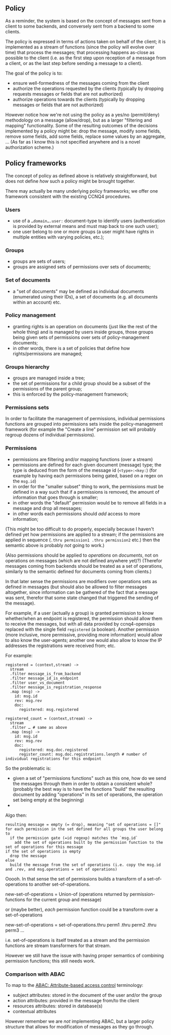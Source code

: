 Policy
------

As a reminder, the system is based on the concept of messages sent from a client to some backends, and conversely sent from a backend to some clients.

The policy is expressed in terms of actions taken on behalf of the client; it is implemented as a stream of functions (since the policy will evolve over time) that process the messages; that processing happens as-close as possible to the client (i.e. as the first step upon reception of a message from a client, or as the last step before sending a message to a client).

The goal of the policy is to:
- ensure well-formedness of the messages coming from the client
- authorize the operations requested by the clients (typically by dropping requests messages or fields that are not authorized)
- authorize operations towards the clients (typically by dropping messages or fields that are not authorized)

However notice how we're not using the policy as a yes/no (permit/deny) methodology on a message (allow/drop), but as a larger "filtering and mapping" functionality. Some of the resulting outcomes of the decisions implemented by a policy might be: drop the message, modify some fields, remove some fields, add some fields, replace some values by an aggregate, … (As far as I know this is not specified anywhere and is a novel authorization scheme.)

Policy frameworks
-----------------

The concept of policy as defined above is relatively straightforward, but does not define _how_ such a policy might be brought together.

There may actually be many underlying policy frameworks; we offer one framework consistent with the existing CCNQ4 procedures.

### Users

- use of a `…domain….user:` document-type to identify users (authentication is provided by external means and must map back to one such user);
- one user belong to one or more groups (a user might have rights in multiple entities with varying policies, etc.);

### Groups

- groups are sets of users;
- groups are assigned sets of permissions over sets of documents;

### Set of documents

- a "set of documents" may be defined as individual documents (enumerated using their IDs), a set of documents (e.g. all documents within an account) etc.

### Policy management

- granting rights is an operation on documents (just like the rest of the whole thing) and is managed by users inside groups, those groups being given sets of permissions over sets of policy-management documents;
- in other words, there is a set of policies that define how rights/permissions are managed;

### Groups hierarchy

- groups are managed inside a tree;
- the set of permissions for a child group should be a subset of the permissions of the parent group;
- this is enforced by the policy-management framework;

### Permissions sets

In order to facilitate the management of permissions, individual permissions functions are grouped into permissions sets inside the policy-management framework (for example the "Create a line" permission set will probably regroup dozens of individual permissions).

### Permissions

- permissions are filtering and/or mapping functions (over a stream)
- permissions are defined for each given document (message) type; the type is deduced from the form of the message id (`<type>:<key:`) (for example by having each permissions being gated, based on a regex on the `msg.id`)
- in order for the "smaller subset" thing to work, the permissions must be defined in a way such that if a permissions is removed, the amount of information that goes through is smaller;
- in other words the "default" permission would be to remove all fields in a message and drop all messages;
- in other words each permissions should _add_ access to more information;

(This might be too difficult to do properly, especially because I haven't defined yet how permissions are applied to a stream; if the permissions are applied in sequence (`.thru permission1 .thru permission2` etc.) then the semantic above is probably _not_ going to work.)

(Also permissions should be applied to _operations_ on _documents_, not on operations on messages (which are not defined anywhere yet)?)
(Therefor messages coming from backends should be treated as a set of operations, similarly to the semantic defined for documents coming from clients.)

In that later sense the permissions are modifiers over operations sets as defined in messages (but should also be allowed to filter messages altogether, since information can be gathered of the fact that a message was sent, therefor that some state changed that triggered the sending of the message).

For example, if a user (actually a group) is granted permission to know whether/when an endpoint is registered, the permission should allow them to receive the messages, but with all data provided by ccnq4-opensips replaced with the single field `registered` (a boolean). Another permission (more inclusive, more permissive, providing more information) would allow to also know the user-agents; another one would also allow to know the IP addresses the registrations were received from; etc.

For example:

    registered = (context,stream) ->
      stream
      .filter message_is_from_backend
      .filter message_id_is_endpoint
      .filter user_vs_document
      .filter message_is_registration_response
      .map (msg) ->
        id: msg.id
        rev: msg.rev
        doc:
          registered: msg.registered

    registered_count = (context,stream) ->
      stream
      .filter … # same as above
      .map (msg) ->
        id: msg.id
        rev: msg.rev
        doc:
          registered: msg.doc.registered
          register_count: msg.doc.registrations.length # number of individual registrations for this endpoint

So the problematic is:
- given a set of "permissions functions" such as this one, how do we send the messages through them in order to obtain a consistent whole? (probably the best way is to have the functions "build" the resulting document by adding "operations" in its set of operations, the operation set being empty at the beginning)
- 


Algo then:
```
resulting message = empty (= drop), meaning "set of operations = []"
for each permission in the set defined for all groups the user belong to
  if the permission gate (=id regexp) matches the `msg.id`
    add the set of operations built by the permission function to the set of operations for this message
if the set of operations is empty
  drop the message
else
  build the message from the set of operations (i.e. copy the msg.id and .rev, and msg.operations = set of operations)
```

Ooooh. In that sense the set of permissions builds a transform of a set-of-operations to another set-of-operations.

  new-set-of-operations = Union-of (operations returned by permission-functions for the current group and message)

or (maybe better), _each_ permission function could be a transform over a set-of-operations

  new-set-of-operations = set-of-operations.thru perm1 .thru perm2 .thru perm3 …

i.e. set-of-operations is itself treated as a stream and the permission functions are stream transformers for that stream.

However we still have the issue with having proper semantics of combining permission functions; this still needs work.


### Comparison with ABAC

To map to the [ABAC: Attribute-based access control](https://en.wikipedia.org/wiki/Attribute-based_access_control) terminology:
- subject attributes: stored in the document of the user and/or the group
- action attributes: provided in the message from/to the client
- resources attributes: stored in database(s)
- contextual attributes

However remember we are _not_ implementing ABAC, but a larger policy structure that allows for modification of messages as they go through.
